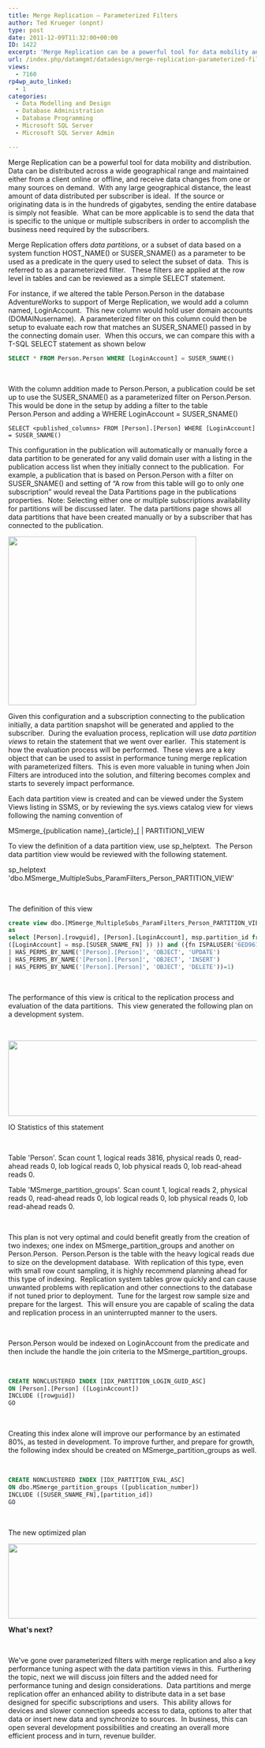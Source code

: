 ```yaml
---
title: Merge Replication – Parameterized Filters
author: Ted Krueger (onpnt)
type: post
date: 2011-12-09T11:32:00+00:00
ID: 1422
excerpt: 'Merge Replication can be a powerful tool for data mobility and distribution.  Data can be distributed across a wide geographical range and maintained either from a client online or offline, and receive data changes from one or many sources on demand.  W&hellip;'
url: /index.php/datamgmt/datadesign/merge-replication-parameterized-filters/
views:
  - 7160
rp4wp_auto_linked:
  - 1
categories:
  - Data Modelling and Design
  - Database Administration
  - Database Programming
  - Microsoft SQL Server
  - Microsoft SQL Server Admin

---
```

Merge Replication can be a powerful tool for data mobility and distribution.  Data can be distributed across a wide geographical range and maintained either from a client online or offline, and receive data changes from one or many sources on demand.  With any large geographical distance, the least amount of data distributed per subscriber is ideal.  If the source or originating data is in the hundreds of gigabytes, sending the entire database is simply not feasible.  What can be more applicable is to send the data that is specific to the unique or multiple subscribers in order to accomplish the business need required by the subscribers.

Merge Replication offers _data partitions_, <ins datetime="2011-12-06T10:03" cite="mailto:Theodore%20Krueger"></ins>or a subset of data based on a system function HOST\_NAME() or SUSER\_SNAME() as a parameter to be used as a predicate in the query used to select the subset of data.  This is referred to as a parameterized filter.   These filters are applied at the row level in tables and can be reviewed as a simple SELECT statement.

For instance, if we altered the table Person.Person in the database AdventureWorks to <ins datetime="2011-12-06T10:03" cite="mailto:Theodore%20Krueger"></ins>support of Merge Replication, we would add a column named, LoginAccount.  This new column would hold user domain accounts (DOMAINusername).  A parameterized filter on this column could then be setup to evaluate each row that matches an SUSER_SNAME() passed in by the connecting domain user.  When this occurs, we can compare this with a T-SQL SELECT statement as shown below

```sql
SELECT * FROM Person.Person WHERE [LoginAccount] = SUSER_SNAME()
```


 

With the column addition made to Person.Person, a publication could be set up to use the SUSER\_SNAME() as a parameterized filter on Person.Person.  This would be done in the setup by adding a filter to the table Person.Person and adding a WHERE LoginAccount = SUSER\_SNAME()

```
SELECT <published_columns> FROM [Person].[Person] WHERE [LoginAccount] = SUSER_SNAME()
```


This configuration in the publication will automatically or manually force a data partition to be generated for any valid domain user with a listing in the publication access list when they initially connect to the publication.  For example, a publication that is based on Person.Person with a filter on SUSER_SNAME() and setting of “A row from this table will go to only one subscription” would reveal the Data Partitions page in the publications properties.  Note: Selecting either one or multiple subscriptions availability for partitions will be discussed later.  The data partitions page shows all data partitions that have been created manually or by a subscriber that has connected to the publication.

<div class="image_block">
  <a href="/wp-content/uploads/blogs/DataMgmt/-67.png?mtime=1323215615"><img alt="" src="/wp-content/uploads/blogs/DataMgmt/-67.png?mtime=1323215615" width="381" height="342" /></a>
</div>

Given this configuration and a subscription connecting to the publication initially, a data partition snapshot will be generated and applied to the subscriber.  During the evaluation process, replication will use _data partition views_ to retain the statement that we went over earlier.  This statement is how the evaluation process will be performed.  These views are a key object that can be used to assist in performance tuning merge replication with parameterized filters.  This is even more valuable in tuning when Join Filters are introduced into the solution, and filtering becomes complex and starts to severely impact performance.

Each data partition view is created and can be viewed under the System Views listing in SSMS, or by reviewing the sys.views catalog view for views following the naming convention of

MSmerge\_{publication name}\_{article}\_[ | PARTITION]\_VIEW

To view the definition of a data partition view, use sp_helptext.  The Person data partition view would be reviewed with the following statement.

sp\_helptext 'dbo.MSmerge\_MultipleSubs\_ParamFilters\_Person\_PARTITION\_VIEW'

 

The definition of this view

```sql
create view dbo.[MSmerge_MultipleSubs_ParamFilters_Person_PARTITION_VIEW] 
as  
select [Person].[rowguid], [Person].[LoginAccount], msp.partition_id from [Person].[Person] [Person] , dbo.MSmerge_partition_groups msp where (msp.publication_number = 5 and ( (
([LoginAccount] = msp.[SUSER_SNAME_FN] )) )) and ({fn ISPALUSER('6ED96157-62B5-4802-9555-2F6E3662C069')} = 1 or (HAS_PERMS_BY_NAME('[Person].[Person]', 'OBJECT', 'SELECT')
| HAS_PERMS_BY_NAME('[Person].[Person]', 'OBJECT', 'UPDATE')
| HAS_PERMS_BY_NAME('[Person].[Person]', 'OBJECT', 'INSERT')
| HAS_PERMS_BY_NAME('[Person].[Person]', 'OBJECT', 'DELETE'))=1)
```
 

The performance of this view is critical to the replication process and evaluation of the data partitions.  This view generated the following plan on a development system.

 

<div class="image_block">
  <a href="/wp-content/uploads/blogs/DataMgmt/-68.png?mtime=1323215615"><img alt="" src="/wp-content/uploads/blogs/DataMgmt/-68.png?mtime=1323215615" width="624" height="153" /></a>
</div>

IO Statistics of this statement

 

Table 'Person'. Scan count 1, logical reads 3816, physical reads 0, read-ahead reads 0, lob logical reads 0, lob physical reads 0, lob read-ahead reads 0.

Table 'MSmerge\_partition\_groups'. Scan count 1, logical reads 2, physical reads 0, read-ahead reads 0, lob logical reads 0, lob physical reads 0, lob read-ahead reads 0.

 

This plan is not very optimal and could benefit greatly from the creation of two indexes; one index on MSmerge\_partition\_groups and another on Person.Person.  Person.Person is the table with the heavy logical reads due to size on the development database.  With replication of this type, even with small row count sampling, it is highly recommend planning ahead for this type of indexing.  Replication system tables grow quickly and can cause unwanted problems with replication and other connections to the database if not tuned prior to deployment.  Tune for the largest row sample size and prepare for the largest.  This will ensure you are capable of scaling the data and replication process in an uninterrupted manner to the users.

 

Person.Person would be indexed on LoginAccount from the predicate and then include the handle the join criteria to the MSmerge\_partition\_groups.

 

```sql
CREATE NONCLUSTERED INDEX [IDX_PARTITION_LOGIN_GUID_ASC]
ON [Person].[Person] ([LoginAccount])
INCLUDE ([rowguid])
GO
```

 

Creating this index alone will improve our performance by an estimated 80%, as tested in development. To improve further, and prepare for growth, the following index should be created on MSmerge\_partition\_groups as well.

 

```sql
CREATE NONCLUSTERED INDEX [IDX_PARTITION_EVAL_ASC]
ON dbo.MSmerge_partition_groups ([publication_number])
INCLUDE ([SUSER_SNAME_FN],[partition_id])
GO
```

 

The new optimized plan

<div class="image_block">
  <a href="/wp-content/uploads/blogs/DataMgmt/-69.png?mtime=1323215615"><img alt="" src="/wp-content/uploads/blogs/DataMgmt/-69.png?mtime=1323215615" width="624" height="152" /></a>
</div>

**What's next?**

 

We've gone over parameterized filters with merge replication and also a key performance tuning aspect with the data partition views in this.  Furthering the topic, next we will discuss join filters and the added need for performance tuning and design considerations.  Data partitions and merge replication offer an enhanced ability to distribute data in a set base designed for specific subscriptions and users.  This ability allows for devices and slower connection speeds access to data, options to alter that data or insert new data and synchronize to sources.  In business, this can open several development possibilities and creating an overall more efficient process and in turn, revenue builder.